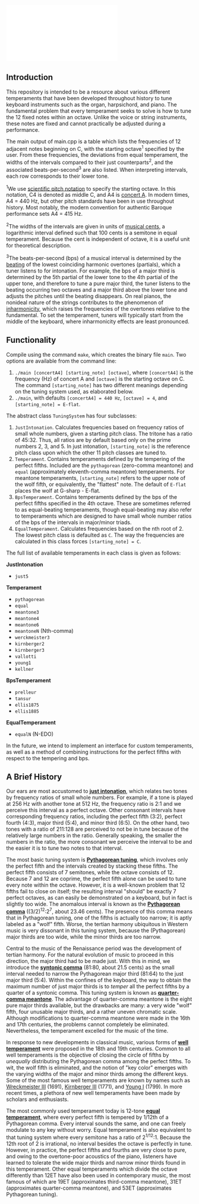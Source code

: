 ![](./assets/young1.pdf)

## Introduction

This repository is intended to be a resource about various different temperaments that have been developed throughout history to tune keyboard instruments such as the organ, harpsichord, and piano. The fundamental problem that every temperament seeks to solve is how to tune the 12 fixed notes within an octave. Unlike the voice or string instruments, these notes are fixed and cannot practically be adjusted during a performance.

The main output of main.cpp is a table which lists the frequencies of 12 adjacent notes beginning on C, with the starting octave<sup>1</sup> specified by the user. From these frequencies, the deviations from equal temperament, the widths of the intervals compared to their just counterparts<sup>2</sup>, and the associated beats-per-second<sup>3</sup> are also listed. When interpreting intervals, each row corresponds to their lower tone.

<sup>1</sup>We use [scientific pitch notation](https://en.wikipedia.org/wiki/Scientific_pitch_notation) to specify the starting octave. In this notation, C4 is denoted as middle C, and A4 is [concert A](https://en.wikipedia.org/wiki/Concert_pitch). In modern times, A4 = 440 Hz, but other pitch standards have been in use throughout history. Most notably, the modern convention for authentic Baroque performance sets A4 = 415 Hz.

<sup>2</sup>The widths of the intervals are given in units of [musical cents](https://en.wikipedia.org/wiki/Cent_(music)), a logarithmic interval defined such that 100 cents is a semitone in equal temperament. Because the cent is independent of octave, it is a useful unit for theoretical description.

<sup>3</sup>The beats-per-second (bps) of a musical interval is determined by the [beating](https://en.wikipedia.org/wiki/Beat_(acoustics)) of the lowest coinciding harmonic overtones (partials), which a tuner listens to for intonation. For example, the bps of a major third is determined by the 5th partial of the lower tone to the 4th partial of the upper tone, and therefore to tune a pure major third, the tuner listens to the beating occurring two octaves and a major third above the lower tone and adjusts the pitches until the beating disappears. On real pianos, the nonideal nature of the strings contributes to the phenomenon of [inharmonicity](https://en.wikipedia.org/wiki/Inharmonicity), which raises the frequencies of the overtones relative to the fundamental. To set the temperament, tuners will typically start from the middle of the keyboard, where inharmonicity effects are least pronounced. 

## Functionality
Compile using the command ```make```, which creates the binary file ```main```. Two options are available from the command line:

1. ```./main [concertA4] [starting_note] [octave]```, where ```[concertA4]``` is the frequency (Hz) of concert A and ```[octave]``` is the starting octave on C. The command ```[starting_note]``` has two different meanings depending on the tuning system used, as elaborated below.
2. ```./main```, with defaults ```[concertA4] = 440 Hz```, ```[octave] = 4```, and ```[starting_note] = E-flat```.

The abstract class ```TuningSystem``` has four subclasses:

1. ```JustIntonation```. Calculates frequencies based on frequency ratios of small whole numbers, given a starting pitch class. The tritone has a ratio of 45:32. Thus, all ratios are by default based only on the prime numbers 2, 3, and 5. In just intonation, ```[starting_note]``` is the reference pitch class upon which the other 11 pitch classes are tuned to.
2. ```Temperament```. Contains temperaments defined by the tempering of the perfect fifths. Included are the ```pythagorean``` (zero-comma meantone) and ```equal``` (approximately eleventh-comma meantone) temperaments. For meantone temperaments, ```[starting_note]``` refers to the upper note of the wolf fifth, or equivalently, the "flattest" note. The default of ```E-flat``` places the wolf at G-sharp - E-flat. 
3. ```BpsTemperament```. Contains temperaments defined by the bps of the perfect fifths specified in the 4th octave. These are sometimes referred to as equal-beating temperaments, though equal-beating may also refer to temperaments which are designed to have small whole number ratios of the bps of the intervals in major/minor triads. 
4. ```EqualTemperament```. Calculates frequencies based on the nth root of 2. The lowest pitch class is defaulted as ```C```. The way the frequencies are calculated in this class forces ```[starting_note] = C```.


The full list of available temperaments in each class is given as follows:

**JustIntonation**
* ```just5```

**Temperament**
* ```pythagorean```
* ```equal```
* ```meantone3```
* ```meantone4```
* ```meantone6```
* ```meantoneN``` (Nth-comma)
* ```werckmeister3```
* ```kirnberger2```
* ```kirnberger3```
* ```vallotti```
* ```young1```
* ```kellner```

**BpsTemperament**
* ```prelleur```
* ```tansur```
* ```ellis1875```
* ```ellis1885```

**EqualTemperament**
* ```equalN``` (N-EDO)

In the future, we intend to implement an interface for custom temperaments, as well as a method of combining instructions for the perfect fifths with respect to the tempering and bps.

## A Brief History

Our ears are most accustomed to [**just intonation**](https://en.wikipedia.org/wiki/Just_intonation), which relates two tones by frequency ratios of small whole numbers. For example, if a tone is played at 256 Hz with another tone at 512 Hz, the frequency ratio is 2:1 and we perceive this interval as a perfect octave. Other consonant intervals have corresponding frequency ratios, including the perfect fifth (3:2), perfect fourth (4:3), major third (5:4), and minor third (6:5). On the other hand, two tones with a ratio of 211:128 are perceived to not be in tune because of the relatively large numbers in the ratio. Generally speaking, the smaller the numbers in the ratio, the more consonant we perceive the interval to be and the easier it is to tune two notes to that interval.

The most basic tuning system is [**Pythagorean tuning**](https://en.wikipedia.org/wiki/Pythagorean_tuning), which involves only the perfect fifth and the intervals created by stacking these fifths. The perfect fifth consists of 7 semitones, while the octave consists of 12. Because 7 and 12 are coprime, the perfect fifth alone can be used to tune every note within the octave. However, it is a well-known problem that 12 fifths fail to close on itself; the resulting interval "should" be exactly 7 perfect octaves, as can easily be demonstrated on a keyboard, but in fact is slightly too wide. The anomalous interval is known as the [**Pythagorean comma**](https://en.wikipedia.org/wiki/Pythagorean_comma) ((3/2)<sup>12</sup>:2<sup>7</sup>, about 23.46 cents). The presence of this comma means that in Pythagorean tuning, one of the fifths is actually too narrow; it is aptly labeled as a "wolf" fifth. Worse, the tertian harmony ubiquitous in Western music is very dissonant in this tuning system, because the (Pythagorean) major thirds are too wide, while the minor thirds are too narrow.

Central to the music of the Renaissance period was the development of tertian harmony. For the natural evolution of music to proceed in this direction, the major third had to be made just. With this in mind, we introduce the [**syntonic comma**](https://en.wikipedia.org/wiki/Syntonic_comma) (81:80, about 21.5 cents) as the small interval needed to narrow the Pythagorean major third (81:64) to the just major third (5:4). Within the confines of the keyboard, the way to obtain the maximum number of just major thirds is to *temper* all the perfect fifths by a quarter of a syntonic comma. This tuning system is known as [**quarter-comma meantone**](https://en.wikipedia.org/wiki/Quarter-comma_meantone). The advantage of quarter-comma meantone is the eight pure major thirds available, but the drawbacks are many: a very wide "wolf" fifth, four unusable major thirds, and a rather uneven chromatic scale. Although modifications to quarter-comma meantone were made in the 16th and 17th centuries, the problems cannot completely be eliminated. Nevertheless, the temperament excelled for the music of the time.

In response to new developments in classical music, various forms of [**well temperament**](https://en.wikipedia.org/wiki/Well_temperament) were proposed in the 18th and 19th centuries. Common to all well temperaments is the objective of closing the circle of fifths by *unequally* distributing the Pythagorean comma among the perfect fifths. To wit, the wolf fifth is eliminated, and the notion of "key color" emerges with the varying widths of the major and minor thirds among the different keys. Some of the most famous well temperaments are known by names such as [Wreckmeister III](https://en.wikipedia.org/wiki/Werckmeister_temperament) (1691), [Kirnberger III](https://en.wikipedia.org/wiki/Kirnberger_temperament) (1771), and [Young I](https://en.wikipedia.org/wiki/Young_temperament) (1799). In more recent times, a plethora of new well temperaments have been made by scholars and enthusiasts.

The most commonly used temperament today is 12-tone [**equal temperament**](https://en.wikipedia.org/wiki/Equal_temperament), where every perfect fifth is tempered by 1/12th of a Pythagorean comma. Every interval sounds the same, and one can freely modulate to any key without worry. Equal temperament is also equivalent to that tuning system where every semitone has a ratio of 2<sup>1/12</sup>:1. Because the 12th root of 2 is irrational, no interval besides the octave is perfectly in tune. However, in practice, the perfect fifths and fourths are very close to pure, and owing to the overtone-poor acoustics of the piano, listeners have learned to tolerate the wide major thirds and narrow minor thirds found in this temperament. Other equal temperaments which divide the octave differently than 12ET have also been used in contemporary music, the most famous of which are 19ET (approximates third-comma meantone), 31ET (approximates quarter-comma meantone), and 53ET (approximates Pythagorean tuning).
